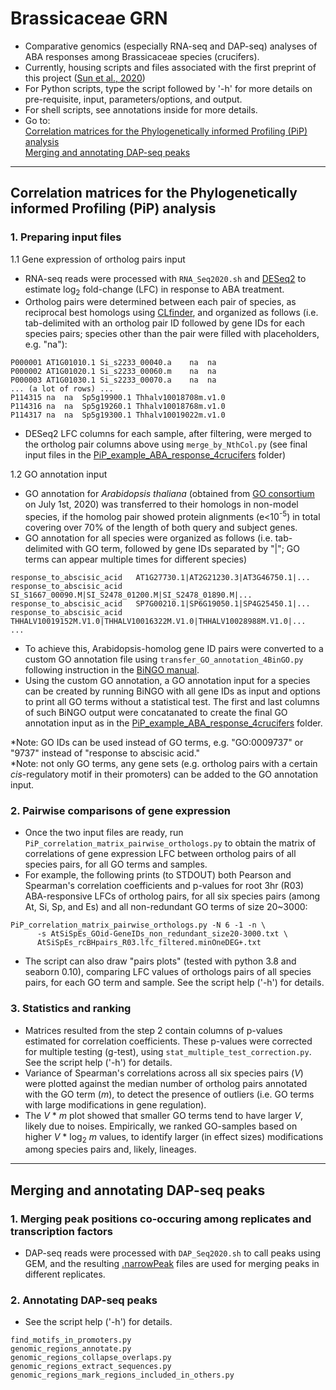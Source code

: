 # Brassicaceae GRN
- Comparative genomics (especially RNA-seq and DAP-seq) analyses of ABA responses among Brassicaceae species (crucifers).  
- Currently, housing scripts and files associated with the first preprint of this project ([Sun et al., 2020](https://doi.org/10.1101/2020.11.18.349449))
- For Python scripts, type the script followed by '-h' for more details on pre-requisite, input, parameters/options, and output.  
- For shell scripts, see annotations inside for more details.
- Go to:  
[Correlation matrices for the Phylogenetically informed Profiling (PiP) analysis](https://github.com/dinnenylab/BrassicaceaeGRN#correlation-matrices-for-the-phylogenetically-informed-profiling-pip-analysis)  
[Merging and annotating DAP-seq peaks](https://github.com/dinnenylab/BrassicaceaeGRN#merging-and-annotating-dap-seq-peaks)
---
## Correlation matrices for the Phylogenetically informed Profiling (PiP) analysis
### 1. Preparing input files
1.1 Gene expression of ortholog pairs input
- RNA-seq reads were processed with `RNA_Seq2020.sh` and [DESeq2](https://bioconductor.org/packages/release/bioc/vignettes/DESeq2/inst/doc/DESeq2.html) to estimate log<sub>2</sub> fold-change (LFC) in response to ABA treatment.  
- Ortholog pairs were determined between each pair of species, as reciprocal best homologs using [CLfinder](https://github.com/ohdongha/OrthNet#running-clfinder), and organized as follows (i.e. tab-delimited with an ortholog pair ID followed by gene IDs for each species pairs; species other than the pair were filled with placeholders, e.g. "na"):
```
P000001	AT1G01010.1	Si_s2233_00040.a	na	na
P000002	AT1G01020.1	Si_s2233_00060.m	na	na
P000003	AT1G01030.1	Si_s2233_00070.a	na	na
... (a lot of rows) ...
P114315	na	na	Sp5g19900.1	Thhalv10018708m.v1.0
P114316	na	na	Sp5g19260.1	Thhalv10018768m.v1.0
P114317	na	na	Sp5g19300.1	Thhalv10019022m.v1.0
``` 
- DESeq2 LFC columns for each sample, after filtering, were merged to the ortholog pair columns above using `merge_by_NthCol.py` (see final input files in the [PiP_example_ABA_response_4crucifers](https://github.com/dinnenylab/BrassicaceaeGRN/tree/master/PiP_example_ABA_response_4crucifers) folder) 

1.2 GO annotation input
- GO annotation for _Arabidopsis thaliana_ (obtained from [GO consortium](http://geneontology.org/) on July 1st, 2020) was transferred to their homologs in non-model species, if the homolog pair showed protein alignments (e<10<sup>-5</sup>) in total covering over 70% of the length of both query and subject genes.
- GO annotation for all species were organized as follows (i.e. tab-delimited with GO term, followed by gene IDs separated by "|"; GO terms can appear multiple times for different species) 
```
response_to_abscisic_acid	AT1G27730.1|AT2G21230.3|AT3G46750.1|...
response_to_abscisic_acid	SI_S1667_00090.M|SI_S2478_01200.M|SI_S2478_01890.M|...
response_to_abscisic_acid	SP7G00210.1|SP6G19050.1|SP4G25450.1|...
response_to_abscisic_acid	THHALV10019152M.V1.0|THHALV10016322M.V1.0|THHALV10028988M.V1.0|...
...
```
- To achieve this, Arabidopsis-homolog gene ID pairs were converted to a custom GO annotation file using `transfer_GO_annotation_4BinGO.py` following instruction in the [BiNGO manual](https://www.psb.ugent.be/cbd/papers/BiNGO/Customize.html). 
- Using the custom GO annotation, a GO annotation input for a species can be created by running BiNGO with all gene IDs as input and options to print all GO terms without a statistical test. The first and last columns of such BiNGO output were concatanated to create the final GO annotation input as in the [PiP_example_ABA_response_4crucifers](https://github.com/dinnenylab/BrassicaceaeGRN/tree/master/PiP_example_ABA_response_4crucifers) folder.

*Note: GO IDs can be used instead of GO terms, e.g. "GO:0009737" or "9737" instead of "response to abscisic acid."  
*Note: not only GO terms, any gene sets (e.g. ortholog pairs with a certain _cis_-regulatory motif in their promoters) can be added to the GO annotation input.

### 2. Pairwise comparisons of gene expression
- Once the two input files are ready, run `PiP_correlation_matrix_pairwise_orthologs.py` to obtain the matrix of correlations of gene expression LFC between ortholog pairs of all species pairs, for all GO terms and samples.
- For example, the following prints (to STDOUT) both Pearson and Spearman's correlation coefficients and p-values for root 3hr (R03) ABA-responsive LFCs of ortholog pairs, for all six species pairs (among At, Si, Sp, and Es) and all non-redundant GO terms of size 20~3000:
```
PiP_correlation_matrix_pairwise_orthologs.py -N 6 -1 -n \
      -s AtSiSpEs_GOid-GeneIDs_non_redundant_size20-3000.txt \
      AtSiSpEs_rcBHpairs_R03.lfc_filtered.minOneDEG+.txt
```
- The script can also draw "pairs plots" (tested with python 3.8 and seaborn 0.10), comparing LFC values of orthologs pairs of all species pairs, for each GO term and sample.  See the script help ('-h') for details. 

### 3. Statistics and ranking
- Matrices resulted from the step 2 contain columns of p-values estimated for correlation coefficients. These p-values were corrected for multiple testing (g-test), using `stat_multiple_test_correction.py`. See the script help ('-h') for details. 
- Variance of Spearman's correlations across all six species pairs (_V_) were plotted against the median number of ortholog pairs annotated with the GO term (_m_), to detect the presence of outliers (i.e. GO terms with large modifications in gene regulation). 
- The _V_ * _m_ plot showed that smaller GO terms tend to have larger _V_, likely due to noises. Empirically, we ranked GO-samples based on higher _V_ * log<sub>2</sub> _m_ values, to identify larger (in effect sizes) modifications among species pairs and, likely, lineages.
---
## Merging and annotating DAP-seq peaks
### 1. Merging peak positions co-occuring among replicates and transcription factors 
- DAP-seq reads were processed with `DAP_Seq2020.sh` to call peaks using GEM, and the resulting [.narrowPeak](https://genome.ucsc.edu/FAQ/FAQformat.html#format12) files are used for merging peaks in different replicates.

### 2. Annotating DAP-seq peaks 
- See the script help ('-h') for details. 
```
find_motifs_in_promoters.py
genomic_regions_annotate.py
genomic_regions_collapse_overlaps.py
genomic_regions_extract_sequences.py
genomic_regions_mark_regions_included_in_others.py
```
